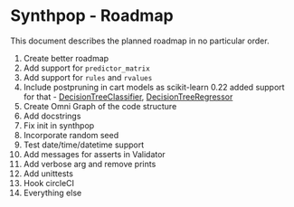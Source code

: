 # Synthpop - Roadmap

This document describes the planned roadmap in no particular order.

1. Create better roadmap
2. Add support for `predictor_matrix`
3. Add support for `rules` and `rvalues`
4. Include postpruning in cart models as scikit-learn 0.22 added support for that - [DecisionTreeClassifier](https://scikit-learn.org/stable/modules/generated/sklearn.tree.DecisionTreeRegressor.html#sklearn.tree.DecisionTreeRegressor), [DecisionTreeRegressor](https://scikit-learn.org/stable/modules/generated/sklearn.tree.DecisionTreeClassifier.html#sklearn.tree.DecisionTreeClassifier)
5. Create Omni Graph of the code structure
6. Add docstrings
7. Fix init in synthpop
8. Incorporate random seed
9. Test date/time/datetime support
10. Add messages for asserts in Validator
11. Add verbose arg and remove prints
12. Add unittests
13. Hook circleCI
14. Everything else
